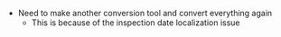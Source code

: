 - Need to make another conversion tool and convert everything again
   - This is because of the inspection date localization issue
